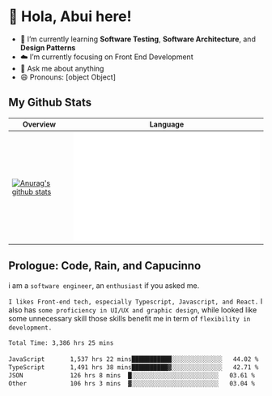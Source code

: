 # 👋 Hola, Abui here!

- 🌱 I’m currently learning **Software Testing**, **Software Architecture**, and **Design Patterns**
- ☁️ I’m currently focusing on Front End Development
- 💬 Ask me about anything
- 😄 Pronouns: [object Object]

## My Github Stats

| Overview | Language |
| --- | --- |
|[![Anurag's github stats](https://github-readme-stats.vercel.app/api?username=abui-am&count_private=true)](https://github.com/anuraghazra/github-readme-stats)|![Language](https://raw.githubusercontent.com/abui-am/stats/c6455f656dfce7acd3951e5ec5b25d72af0b2ee3/generated/languages.svg)|

## Prologue: Code, Rain, and Capucinno
i am a `software engineer`, an `enthusiast` if you asked me. 

`I likes Front-end tech, especially Typescript, Javascript, and React.` I also has `some proficiency in UI/UX and graphic design`, while looked like some unnecessary skill those skills benefit me in term of `flexibility in development.`


<!--START_SECTION:waka-->

```text
Total Time: 3,386 hrs 25 mins

JavaScript       1,537 hrs 22 mins███████████░░░░░░░░░░░░░░   44.02 %
TypeScript       1,491 hrs 38 mins██████████▓░░░░░░░░░░░░░░   42.71 %
JSON             126 hrs 8 mins  █░░░░░░░░░░░░░░░░░░░░░░░░   03.61 %
Other            106 hrs 3 mins  ▓░░░░░░░░░░░░░░░░░░░░░░░░   03.04 %
```

<!--END_SECTION:waka-->
